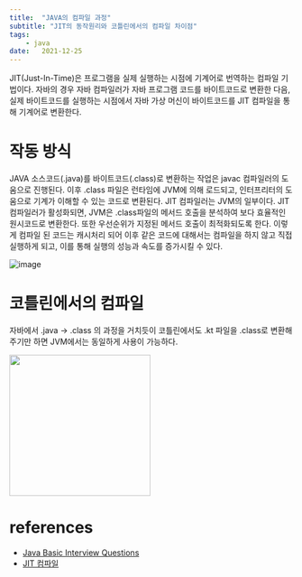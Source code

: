 ```yaml
---
title:  "JAVA의 컴파일 과정"
subtitle: "JIT의 동작원리와 코틀린에서의 컴파일 차이점"
tags:
    - java
date:   2021-12-25
---
```


JIT(Just-In-Time)은 프로그램을 실제 실행하는 시점에 기계어로 번역하는 컴파일 기법이다.
자바의 경우 자바 컴파일러가 자바 프로그램 코드를 바이트코드로 변환한 다음, 실제 바이트코드를 실행하는 시점에서 자바 가상 머신이 바이트코드를 JIT 컴파일을 통해 기계어로 변환한다.

# 작동 방식
JAVA 소스코드(.java)를 바이트코드(.class)로 변환하는 작업은 javac 컴파일러의 도움으로 진행된다.
이후 .class 파일은 런타임에 JVM에 의해 로드되고, 인터프리터의 도움으로 기계가 이해할 수 있는 코드로 변환된다.
JIT 컴파일러는 JVM의 일부이다. JIT 컴파일러가 활성화되면, JVM은 .class파일의 메서드 호출을 분석하여 보다 효율적인 원시코드로 변환한다. 또한 우선순위가 지정된 메서드 호출이 최적화되도록 한다.
이렇게 컴파일 된 코드는 캐시처리 되어 이후 같은 코드에 대해서는 컴파일을 하지 않고 직접 실행하게 되고, 이를 통해 실행의 성능과 속도를 증가시킬 수 있다. 

![image](https://user-images.githubusercontent.com/34048253/147363191-49b62b21-ef59-422d-a58a-341dbe124190.png)


# 코틀린에서의 컴파일
자바에서 .java -> .class 의 과정을 거치듯이
코틀린에서도 .kt 파일을 .class로 변환해주기만 하면 JVM에서는 동일하게 사용이 가능하다.  

<img src="https://user-images.githubusercontent.com/34048253/147363062-b8395f1c-d4cf-46c6-8fbd-5295ded706f4.png" width=250 />

# references
- [Java Basic Interview Questions](https://www.interviewbit.com/java-interview-questions/)
- [JIT 컴파일](https://ko.wikipedia.org/wiki/JIT_%EC%BB%B4%ED%8C%8C%EC%9D%BC)
